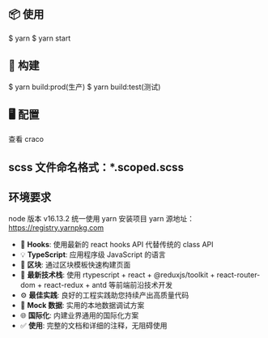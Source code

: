 ## 📦 使用

$  yarn
$  yarn start

## 🔨 构建

$  yarn build:prod(生产) 
$  yarn build:test(测试)

## 🖥 配置

查看 craco

## scss 文件命名格式：\*.scoped.scss

## 环境要求

node 版本 v16.13.2
统一使用 yarn 安装项目
yarn 源地址：https://registry.yarnpkg.com



-   💎 **Hooks**: 使用最新的 react hooks API 代替传统的 class API
-   💡 **TypeScript**: 应用程序级 JavaScript 的语言
-   📜 **区块**: 通过区块模板快速构建页面
-   🚀 **最新技术栈**: 使用 rtypescript + react + @reduxjs/toolkit + react-router-dom + react-redux + antd 等前端前沿技术开发
-   ⚙️ **最佳实践**: 良好的工程实践助您持续产出高质量代码
-   🔢 **Mock 数据**: 实用的本地数据调试方案
-   🌐 **国际化**: 内建业界通用的国际化方案
-   ✅ **使用**: 完整的文档和详细的注释，无阻碍使用
